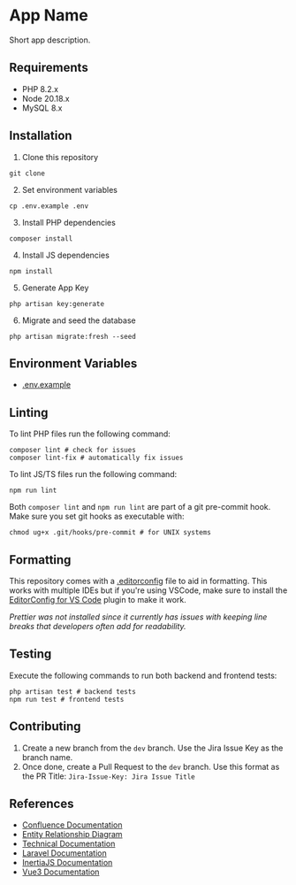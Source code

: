 # App Name

Short app description.

## Requirements

- PHP 8.2.x
- Node 20.18.x
- MySQL 8.x

## Installation

1. Clone this repository
```shell
git clone 
```
2. Set environment variables
```shell
cp .env.example .env
```
3. Install PHP dependencies
```shell
composer install
```
4. Install JS dependencies
```shell
npm install
```
5. Generate App Key
```shell
php artisan key:generate
``` 
6. Migrate and seed the database
```shell
php artisan migrate:fresh --seed 
```

## Environment Variables
- [.env.example](/.env.example)

## Linting

To lint PHP files run the following command:

```shell
composer lint # check for issues
composer lint-fix # automatically fix issues
```

To lint JS/TS files run the following command:

```shell
npm run lint 
```

Both `composer lint` and `npm run lint` are part of a git pre-commit hook. Make sure you set git hooks as executable with:

```shell
chmod ug+x .git/hooks/pre-commit # for UNIX systems
```

## Formatting

This repository comes with a [.editorconfig](./.editorconfig) file to aid in formatting. This works with multiple IDEs but if you're using VSCode, make sure to install the [EditorConfig for VS Code](https://marketplace.visualstudio.com/items?itemName=EditorConfig.EditorConfig) plugin to make it work.

*Prettier was not installed since it currently has issues with keeping line breaks that developers often add for readability.*

## Testing

Execute the following commands to run both backend and frontend tests:

``` shell
php artisan test # backend tests
npm run test # frontend tests
```

## Contributing

1. Create a new branch from the `dev` branch. Use the Jira Issue Key as the branch name.
1. Once done, create a Pull Request to the `dev` branch. Use this format as the PR Title: `Jira-Issue-Key: Jira Issue Title`

## References
- [Confluence Documentation]()
- [Entity Relationship Diagram](./docs/erd.md)
- [Technical Documentation](./docs)
- [Laravel Documentation](https://laravel.com/docs/11.x)
- [InertiaJS Documentation](https://inertiajs.com/)
- [Vue3 Documentation](https://vuejs.org/guide/introduction.html)
